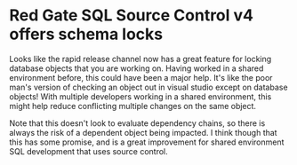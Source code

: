 # Red Gate SQL Source Control v4 offers schema locks


Looks like the rapid release channel now has a great feature for locking database objects that you are working on. Having worked in a shared environment before, this could have been a major help. It&#39;s like the poor man&#39;s version of checking an object out in visual studio except on database objects! With multiple developers working in a shared environment, this might help reduce conflicting multiple changes on the same object.

Note that this doesn&#39;t look to evaluate dependency chains, so there is always the risk of a dependent object being impacted. I think though that this has some promise, and is a great improvement for shared environment SQL development that uses source control.

